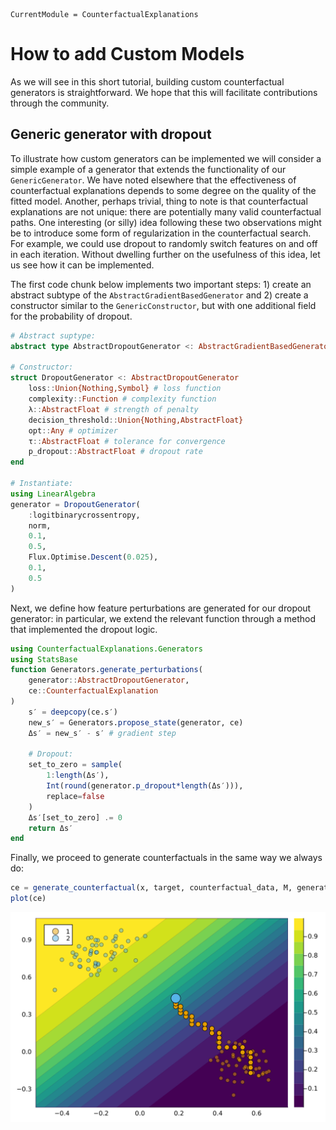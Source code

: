 
``` @meta
CurrentModule = CounterfactualExplanations 
```

# How to add Custom Models

As we will see in this short tutorial, building custom counterfactual generators is straightforward. We hope that this will facilitate contributions through the community.

## Generic generator with dropout

To illustrate how custom generators can be implemented we will consider a simple example of a generator that extends the functionality of our `GenericGenerator`. We have noted elsewhere that the effectiveness of counterfactual explanations depends to some degree on the quality of the fitted model. Another, perhaps trivial, thing to note is that counterfactual explanations are not unique: there are potentially many valid counterfactual paths. One interesting (or silly) idea following these two observations might be to introduce some form of regularization in the counterfactual search. For example, we could use dropout to randomly switch features on and off in each iteration. Without dwelling further on the usefulness of this idea, let us see how it can be implemented.

The first code chunk below implements two important steps: 1) create an abstract subtype of the `AbstractGradientBasedGenerator` and 2) create a constructor similar to the `GenericConstructor`, but with one additional field for the probability of dropout.

``` julia
# Abstract suptype:
abstract type AbstractDropoutGenerator <: AbstractGradientBasedGenerator end

# Constructor:
struct DropoutGenerator <: AbstractDropoutGenerator
    loss::Union{Nothing,Symbol} # loss function
    complexity::Function # complexity function
    λ::AbstractFloat # strength of penalty
    decision_threshold::Union{Nothing,AbstractFloat} 
    opt::Any # optimizer
    τ::AbstractFloat # tolerance for convergence
    p_dropout::AbstractFloat # dropout rate
end

# Instantiate:
using LinearAlgebra
generator = DropoutGenerator(
    :logitbinarycrossentropy,
    norm,
    0.1,
    0.5,
    Flux.Optimise.Descent(0.025),
    0.1,
    0.5
)
```

Next, we define how feature perturbations are generated for our dropout generator: in particular, we extend the relevant function through a method that implemented the dropout logic.

``` julia
using CounterfactualExplanations.Generators
using StatsBase
function Generators.generate_perturbations(
    generator::AbstractDropoutGenerator, 
    ce::CounterfactualExplanation
)
    s′ = deepcopy(ce.s′)
    new_s′ = Generators.propose_state(generator, ce)
    Δs′ = new_s′ - s′ # gradient step

    # Dropout:
    set_to_zero = sample(
        1:length(Δs′),
        Int(round(generator.p_dropout*length(Δs′))),
        replace=false
    )
    Δs′[set_to_zero] .= 0
    return Δs′
end
```

Finally, we proceed to generate counterfactuals in the same way we always do:

``` julia
ce = generate_counterfactual(x, target, counterfactual_data, M, generator)
plot(ce)
```

![](custom_generators_files/figure-commonmark/cell-5-output-1.svg)
